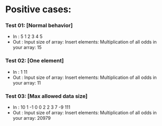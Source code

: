 # Positive cases:
### Test 01: [Normal behavior]
- In : 5 1 2 3 4 5
- Out : Input size of array: Insert elements: Multiplication of all odds in your array: 15
### Test 02: [One element]
- In : 1 11
- Out : Input size of array: Insert elements: Multiplication of all odds in your array: 11
### Test 03: [Max allowed data size]
- In : 10 1 -1 0 0 2 2 3 7 -9 111
- Out : Input size of array: Insert elements: Multiplication of all odds in your array: 20979
